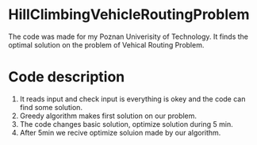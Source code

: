 # HillClimbingVehicleRoutingProblem

The code was made for my Poznan Univerisity of Technology. It finds the optimal solution on the problem of Vehical Routing Problem.

# Code description
1. It reads input and check input is everything is okey and the code can find some solution.
2. Greedy algorithm makes first solution on our problem.
3. The code changes basic solution, optimize solution during 5 min.
4. After 5min we recive optimize soluion made by our algorithm.

